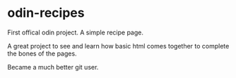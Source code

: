 # odin-recipes

First offical odin project. 
A simple recipe page.

A great project to see and learn how basic html comes together to complete the bones of the pages.

Became a much better git user. 